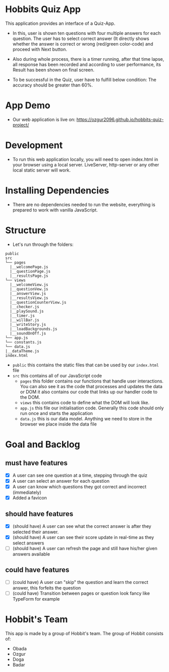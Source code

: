 # Hobbits Quiz App

This application provides an interface of a Quiz-App.

- In this, user is shown ten questions with four multiple answers for each question. The user has to select correct answer (It directly shows whether the answer is correct or wrong (red/green color-code) and proceed with Next button.

- Also during whole process, there is a timer running, after that time lapse, all response has been recorded and according to user performance, its Result has been shown on final screen.

- To be successful in the Quiz, user have to fulfill below condition:
  The accuracy should be greater than 60%.

# App Demo

- Our web application is live on: https://ozgur2096.github.io/hobbits-quiz-project/

# Development

- To run this web application locally, you will need to open index.html in your browser using a local server. LiveServer, http-server or any other local static server will work.

# Installing Dependencies

- There are no dependencies needed to run the website, everything is prepared to work with vanilla JavaScript.

# Structure

- Let's run through the folders:

```
public
src
└── pages
  |__welcomePage.js
  |__questionPage.js
  |__resultsPage.js
└── views
  |__welcomeView.js
  |__questionVew.js
  |__answerView.js
  |__resultsView.js
  |__questionCounterView.js
  |__checker.js
  |__playSound.js
  |__timer.js
  |__willBar.js
  |__writeStory.js
  |__loadBackgrounds.js
  |__soundOnOff.js
└── app.js
└── constants.js
└── data.js
|__dataTheme.js
index.html
```

- `public` this contains the static files that can be used by our `index.html` file
- `src` this contains all of our JavaScript code
  - `pages` this folder contains our functions that handle user interactions. You can also see it as the code that processes and updates the data or DOM
    it also contains our code that links up our handler code to the DOM.
  - `views` this contains code to define what the DOM will look like.
  - `app.js` this file our initialisation code. Generally this code should only run once and starts the application
  - `data.js` this is our data model. Anything we need to store in the browser we place inside the data file

# Goal and Backlog

## must have features

- [x] A user can see one question at a time, stepping through the quiz
- [x] A user can select an answer for each question
- [x] A user can know which questions they got correct and incorrect (immediately)
- [x] Added a favicon

## should have features

- [x] (should have) A user can see what the correct answer is after they selected their answer.
- [x] (should have) A user can see their score update in real-time as they select answers
- [ ] (should have) A user can refresh the page and still have his/her given answers available

## could have features

- [ ] (could have) A user can "skip" the question and learn the correct answer, this forfeits the question
- [ ] (could have) Transition between pages or question look fancy like TypeForm for example

# Hobbit's Team

This app is made by a group of Hobbit's team. The group of Hobbit consists of:

- Obada
- Ozgur
- Doga
- Badar
